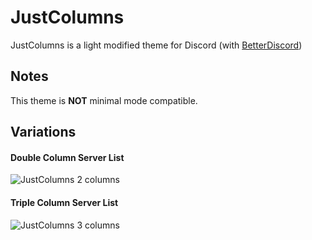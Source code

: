 # JustColumns
JustColumns is a light modified theme for Discord (with [BetterDiscord](https://github.com/rauenzi/BetterDiscordApp/releases/latest))

## Notes
This theme is **NOT** minimal mode compatible.

## Variations
#### Double Column Server List
![JustColumns 2 columns](https://i.imgur.com/pcVJdlj.png)
#### Triple Column Server List
![JustColumns 3 columns](https://i.imgur.com/h67fOmD.png)
